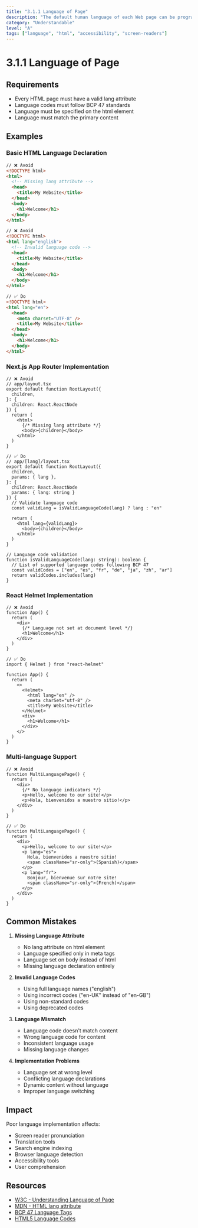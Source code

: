 ```yaml
---
title: "3.1.1 Language of Page"
description: "The default human language of each Web page can be programmatically determined"
category: "Understandable"
level: "A"
tags: ["language", "html", "accessibility", "screen-readers"]
---
```


# 3.1.1 Language of Page

## Requirements

- Every HTML page must have a valid lang attribute
- Language codes must follow BCP 47 standards
- Language must be specified on the html element
- Language must match the primary content

## Examples

### Basic HTML Language Declaration

```html
// ❌ Avoid
<!DOCTYPE html>
<html>
  <!-- Missing lang attribute -->
  <head>
    <title>My Website</title>
  </head>
  <body>
    <h1>Welcome</h1>
  </body>
</html>

// ❌ Avoid
<!DOCTYPE html>
<html lang="english">
  <!-- Invalid language code -->
  <head>
    <title>My Website</title>
  </head>
  <body>
    <h1>Welcome</h1>
  </body>
</html>

// ✅ Do
<!DOCTYPE html>
<html lang="en">
  <head>
    <meta charset="UTF-8" />
    <title>My Website</title>
  </head>
  <body>
    <h1>Welcome</h1>
  </body>
</html>
```

### Next.js App Router Implementation

```tsx
// ❌ Avoid
// app/layout.tsx
export default function RootLayout({
  children,
}: {
  children: React.ReactNode
}) {
  return (
    <html>
      {/* Missing lang attribute */}
      <body>{children}</body>
    </html>
  )
}

// ✅ Do
// app/[lang]/layout.tsx
export default function RootLayout({
  children,
  params: { lang },
}: {
  children: React.ReactNode
  params: { lang: string }
}) {
  // Validate language code
  const validLang = isValidLanguageCode(lang) ? lang : "en"

  return (
    <html lang={validLang}>
      <body>{children}</body>
    </html>
  )
}

// Language code validation
function isValidLanguageCode(lang: string): boolean {
  // List of supported language codes following BCP 47
  const validCodes = ["en", "es", "fr", "de", "ja", "zh", "ar"]
  return validCodes.includes(lang)
}
```

### React Helmet Implementation

```tsx
// ❌ Avoid
function App() {
  return (
    <div>
      {/* Language not set at document level */}
      <h1>Welcome</h1>
    </div>
  )
}

// ✅ Do
import { Helmet } from "react-helmet"

function App() {
  return (
    <>
      <Helmet>
        <html lang="en" />
        <meta charSet="utf-8" />
        <title>My Website</title>
      </Helmet>
      <div>
        <h1>Welcome</h1>
      </div>
    </>
  )
}
```

### Multi-language Support

```tsx
// ❌ Avoid
function MultiLanguagePage() {
  return (
    <div>
      {/* No language indicators */}
      <p>Hello, welcome to our site!</p>
      <p>Hola, bienvenidos a nuestro sitio!</p>
    </div>
  )
}

// ✅ Do
function MultiLanguagePage() {
  return (
    <div>
      <p>Hello, welcome to our site!</p>
      <p lang="es">
        Hola, bienvenidos a nuestro sitio!
        <span className="sr-only">(Spanish)</span>
      </p>
      <p lang="fr">
        Bonjour, bienvenue sur notre site!
        <span className="sr-only">(French)</span>
      </p>
    </div>
  )
}
```

## Common Mistakes

1. **Missing Language Attribute**

   - No lang attribute on html element
   - Language specified only in meta tags
   - Language set on body instead of html
   - Missing language declaration entirely

2. **Invalid Language Codes**

   - Using full language names ("english")
   - Using incorrect codes ("en-UK" instead of "en-GB")
   - Using non-standard codes
   - Using deprecated codes

3. **Language Mismatch**

   - Language code doesn't match content
   - Wrong language code for content
   - Inconsistent language usage
   - Missing language changes

4. **Implementation Problems**
   - Language set at wrong level
   - Conflicting language declarations
   - Dynamic content without language
   - Improper language switching

## Impact

Poor language implementation affects:

- Screen reader pronunciation
- Translation tools
- Search engine indexing
- Browser language detection
- Accessibility tools
- User comprehension

## Resources

- [W3C - Understanding Language of Page](https://www.w3.org/WAI/WCAG21/Understanding/language-of-page.html)
- [MDN - HTML lang attribute](https://developer.mozilla.org/en-US/docs/Web/HTML/Global_attributes/lang)
- [BCP 47 Language Tags](https://www.iana.org/assignments/language-subtag-registry/language-subtag-registry)
- [HTML5 Language Codes](https://www.w3.org/International/articles/language-tags/)

